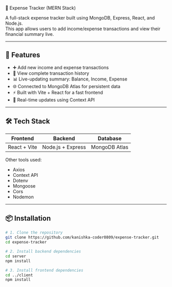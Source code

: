  💸 Expense Tracker (MERN Stack)

A full-stack expense tracker built using MongoDB, Express, React, and Node.js.  
This app allows users to add income/expense transactions and view their financial summary live.

---

## 🚀 Features

- ➕ Add new income and expense transactions
- 📜 View complete transaction history
- 📊 Live-updating summary: Balance, Income, Expense
- 🌐 Connected to MongoDB Atlas for persistent data
- ⚡ Built with Vite + React for a fast frontend
- 🔄 Real-time updates using Context API

---


## 🛠 Tech Stack

| Frontend        | Backend        | Database    |
|-----------------|----------------|-------------|
| React + Vite    | Node.js + Express | MongoDB Atlas |

Other tools used:
- Axios
- Context API
- Dotenv
- Mongoose
- Cors
- Nodemon

---

## 📦 Installation

```bash
# 1. Clone the repository
git clone https://github.com/kanishka-coder0809/expense-tracker.git
cd expense-tracker

# 2. Install backend dependencies
cd server
npm install

# 3. Install frontend dependencies
cd ../client
npm install

